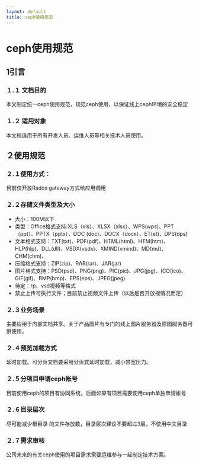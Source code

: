 ```yaml
---
layout: default
title: ceph使用规范
---
```


# ceph使用规范
## 1引言
### １.１ 文档目的
 本文制定统一ceph使用规范，规范ceph使用，以保证线上ceph环境的安全稳定
### １.２ 适用对象
本文档适用于所有开发人员、运维人员等相关技术人员使用。
## ２使用规范
### ２.１使用方式：
目前仅开放Rados gateway方式给应用调用
### ２.２存储文件类型及大小
- 大小：100M以下
- 类型：Office格式支持:XLS（xls）、XLSX（xlsx）、WPS(wps)、PPT（ppt）、PPTX（pptx）、DOC (doc)、DOCX（docx）、ET(et)、DPS(dps)
- 文本格式支持：TXT(txt)、PDF(pdf)、HTML(html)、HTM(htm)、HLP(hlp)、DLL(dll)、VSDX(vsdx)、XMIND(xmind)、MD(md)、CHM(chm)、
- 压缩格式支持：ZIP(zip)、RAR(rar)、JAR(jar)
- 图片格式支持：PSD(psd)、PNG(png)、PIC(pic)、JPG(jpg)、ICO(ico)、GIF(gif)、BMP(bmp)、EPS(eps)、JPEG(jpeg) 
- 待定：rp、vsd视频等格式
- 禁止上传可执行文件；目前禁止视频文件上传（以后是否开放视情况而定）

### ２.３业务场景
   主要应用于内部文档共享。关于产品图片有专门的线上图片服务器及原图服务器可供使用。
### ２.４预览加载方式
   延时加载。可分页文档要采用分页式延时加载，减小带宽压力。
### ２.５分项目申请ceph帐号
   目前使用ceph的项目有协同系统，后面如果有项目需要使用ceph单独申请帐号
### ２.６目录层次
  尽可能减少根目录 的文件存放数，目录层次建议不要超过3层，不使用中文目录

### ２.７需求审核
   公司未来的有关ceph使用的项目需求需要运维参与一起制定技术方案。